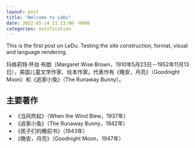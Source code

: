 ```yaml
---
layout: post
title: "Welcome to LeDu"
date: 2022-05-14 21:13:00 -0600
categories: notification
---
```



This is the first post on LeDu. Testing the site construction, format, visual and language rendering. 

玛格莉特·怀丝·布朗（Margaret Wise Brown，1910年5月23日－1952年11月13日），美国儿童文学作家、绘本作家。代表作有《晚安，月亮》（Goodnight Moon）和《逃家小兔》（The Runaway Bunny）。

## 主要著作
- 《当风吹起》（When the Wind Blew，1937年）
- 《逃家小兔》（The Runaway Bunny，1942年）
- 《孩子们的睡前书》（1943年）
- 《晚安，月亮》（Goodnight Moon，1947年）

